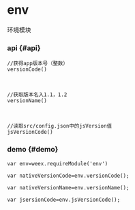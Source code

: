 # env

环境模块

### api {#api}

```
//获得app版本号（整数）
versionCode()



//获取版本名入1.1，1.2
versionName()



//读取src/config.json中的jsVersion值
jsVersionCode()
```

### demo {#demo}

```
var env=weex.requireModule('env')

var nativeVersionCode=env.versionCode();

var nativeVersionName=env.versionName();

var jsersionCode=env.jsVersionCode();
```



